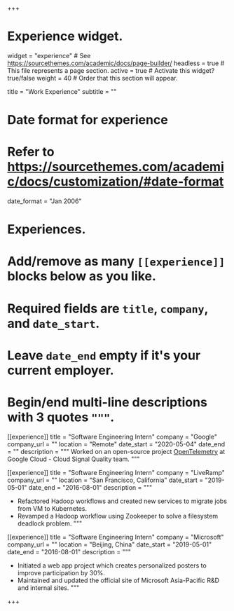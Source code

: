 +++
# Experience widget.
widget = "experience"  # See https://sourcethemes.com/academic/docs/page-builder/
headless = true  # This file represents a page section.
active = true  # Activate this widget? true/false
weight = 40  # Order that this section will appear.

title = "Work Experience"
subtitle = ""

# Date format for experience
#   Refer to https://sourcethemes.com/academic/docs/customization/#date-format
date_format = "Jan 2006"

# Experiences.
#   Add/remove as many `[[experience]]` blocks below as you like.
#   Required fields are `title`, `company`, and `date_start`.
#   Leave `date_end` empty if it's your current employer.
#   Begin/end multi-line descriptions with 3 quotes `"""`.
[[experience]]
  title = "Software Engineering Intern"
  company = "Google"
  company_url = ""
  location = "Remote"
  date_start = "2020-05-04"
  date_end = ""
  description = """
  Worked on an open-source project [OpenTelemetry](https://opentelemetry.io/) at Google Cloud - Cloud Signal Quality team. 
  """

[[experience]]
  title = "Software Engineering Intern"
  company = "LiveRamp"
  company_url = ""
  location = "San Francisco, California"
  date_start = "2019-05-01"
  date_end = "2016-08-01"
  description = """
  - Refactored Hadoop workflows and created new services to migrate jobs from VM to Kubernetes.
  - Revamped a Hadoop workflow using Zookeeper to solve a filesystem deadlock problem.
  """

[[experience]]
  title = "Software Engineering Intern"
  company = "Microsoft"
  company_url = ""
  location = "Beijing, China"
  date_start = "2019-05-01"
  date_end = "2016-08-01"
  description = """
  - Initiated a web app project which creates personalized posters to improve participation by 30%.
  - Maintained and updated the official site of Microsoft Asia-Pacific R&D and internal sites.
  """

+++
